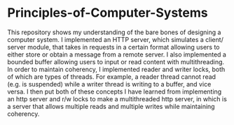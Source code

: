 # Principles-of-Computer-Systems
This repository shows my understanding of the bare bones of designing a computer system. I implemented an HTTP server, which simulates a client/ server module, that takes in requests in a certain format allowing users to either store or obtain a message from a remote server. I also implemented a bounded buffer allowing users to input or read content with multithreading. In order to maintain coherency, I implemented reader and writer locks, both of which are types of threads. For example, a reader thread cannot read (e.g. is suspended) while a writer thread is writing to a buffer, and vice versa. I then put both of these concepts I have learned from implementing an http server and r/w locks to make a multithreaded http server, in which is a server that allows multiple reads and multiple writes while maintaining coherency.
